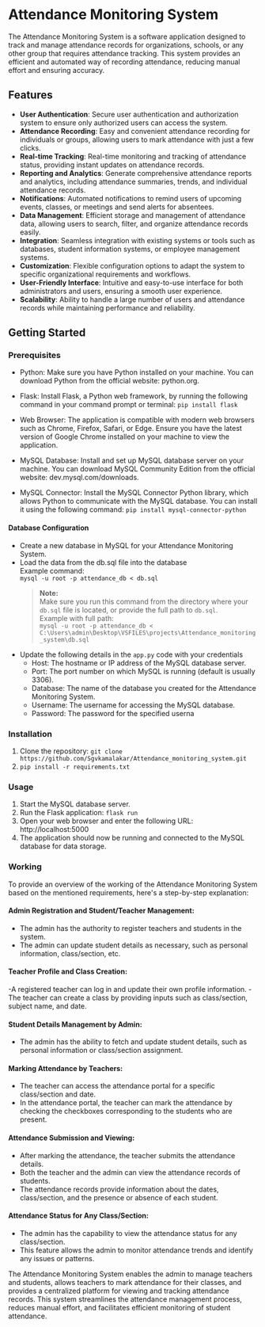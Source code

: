 # Attendance Monitoring System

The Attendance Monitoring System is a software application designed to track and manage attendance records for organizations, schools, or any other group that requires attendance tracking. This system provides an efficient and automated way of recording attendance, reducing manual effort and ensuring accuracy.

## Features

- **User Authentication**: Secure user authentication and authorization system to ensure only authorized users can access the system.
- **Attendance Recording**: Easy and convenient attendance recording for individuals or groups, allowing users to mark attendance with just a few clicks.
- **Real-time Tracking**: Real-time monitoring and tracking of attendance status, providing instant updates on attendance records.
- **Reporting and Analytics**: Generate comprehensive attendance reports and analytics, including attendance summaries, trends, and individual attendance records.
- **Notifications**: Automated notifications to remind users of upcoming events, classes, or meetings and send alerts for absentees.
- **Data Management**: Efficient storage and management of attendance data, allowing users to search, filter, and organize attendance records easily.
- **Integration**: Seamless integration with existing systems or tools such as databases, student information systems, or employee management systems.
- **Customization**: Flexible configuration options to adapt the system to specific organizational requirements and workflows.
- **User-Friendly Interface**: Intuitive and easy-to-use interface for both administrators and users, ensuring a smooth user experience.
- **Scalability**: Ability to handle a large number of users and attendance records while maintaining performance and reliability.

## Getting Started

### Prerequisites

- Python: Make sure you have Python installed on your machine. You can download Python from the official website: python.org.

- Flask: Install Flask, a Python web framework, by running the following command in your command prompt or terminal: `pip install flask`
- Web Browser: The application is compatible with modern web browsers such as Chrome, Firefox, Safari, or Edge. Ensure you have the latest version of Google Chrome installed on your machine to view the application.
- MySQL Database: Install and set up MySQL database server on your machine. You can download MySQL Community Edition from the official website: dev.mysql.com/downloads.

- MySQL Connector: Install the MySQL Connector Python library, which allows Python to communicate with the MySQL database. You can install it using the following command: `pip install mysql-connector-python`

#### Database Configuration
- Create a new database in MySQL for your Attendance Monitoring System.
- Load the data from the db.sql file into the database  
  Example command:  
  `mysql -u root -p attendance_db < db.sql`
  > **Note:**  
  > Make sure you run this command from the directory where your `db.sql` file is located, or provide the full path to `db.sql`.  
  > Example with full path:  
  > `mysql -u root -p attendance_db < C:\Users\admin\Desktop\VSFILES\projects\Attendance_monitoring_system\db.sql`
- Update the following details in the `app.py` code with your credentials
    - Host: The hostname or IP address of the MySQL database server.
    - Port: The port number on which MySQL is running (default is usually 3306).
    - Database: The name of the database you created for the Attendance Monitoring System.
    - Username: The username for accessing the MySQL database.
    - Password: The password for the specified userna


### Installation

1. Clone the repository: `git clone https://github.com/Sgvkamalakar/Attendance_monitoring_system.git`
2. `pip install -r requirements.txt`

### Usage
1. Start the MySQL database server.
2. Run the Flask application: `flask run`
3. Open your web browser and enter the following URL: http://localhost:5000
4. The application should now be running and connected to the MySQL database for data storage.

### Working
To provide an overview of the working of the Attendance Monitoring System based on the mentioned requirements, here's a step-by-step explanation:

#### Admin Registration and Student/Teacher Management:
- The admin has the authority to register teachers and students in the system.
- The admin can update student details as necessary, such as personal information, class/section, etc.

#### Teacher Profile and Class Creation:
-A registered teacher can log in and update their own profile information.
-The teacher can create a class by providing inputs such as class/section, subject name, and date.

#### Student Details Management by Admin:
- The admin has the ability to fetch and update student details, such as personal information or class/section assignment.

#### Marking Attendance by Teachers:
- The teacher can access the attendance portal for a specific class/section and date.
- In the attendance portal, the teacher can mark the attendance by checking the checkboxes corresponding to the students who are present.

#### Attendance Submission and Viewing:
- After marking the attendance, the teacher submits the attendance details.
- Both the teacher and the admin can view the attendance records of students.
- The attendance records provide information about the dates, class/section, and the presence or absence of each student.

#### Attendance Status for Any Class/Section:
- The admin has the capability to view the attendance status for any class/section.
- This feature allows the admin to monitor attendance trends and identify any issues or patterns.

The Attendance Monitoring System enables the admin to manage teachers and students, allows teachers to mark attendance for their classes, and provides a centralized platform for viewing and tracking attendance records. This system streamlines the attendance management process, reduces manual effort, and facilitates efficient monitoring of student attendance.




